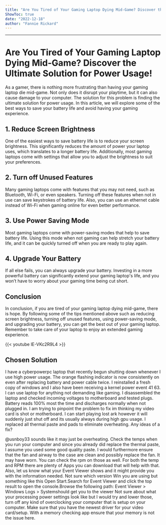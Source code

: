 ```yaml
---
title: "Are You Tired of Your Gaming Laptop Dying Mid-Game? Discover the Ultimate Solution for Power Usage!"
ShowToc: true 
date: "2022-12-18"
author: "Fannie Rickard"
---
```

*****
# Are You Tired of Your Gaming Laptop Dying Mid-Game? Discover the Ultimate Solution for Power Usage!

As a gamer, there is nothing more frustrating than having your gaming laptop die mid-game. Not only does it disrupt your playtime, but it can also cause damage to your computer. The solution for this problem is finding the ultimate solution for power usage. In this article, we will explore some of the best ways to save your battery life and avoid having your gaming experience.

## 1. Reduce Screen Brightness

One of the easiest ways to save battery life is to reduce your screen brightness. This significantly reduces the amount of power your laptop uses, which translates to a longer battery life. Additionally, most gaming laptops come with settings that allow you to adjust the brightness to suit your preferences.

## 2. Turn off Unused Features

Many gaming laptops come with features that you may not need, such as Bluetooth, Wi-Fi, or even speakers. Turning off these features when not in use can save keystrokes of battery life. Also, you can use an ethernet cable instead of Wi-Fi when gaming online for even better performance.

## 3. Use Power Saving Mode

Most gaming laptops come with power-saving modes that help to save battery life. Using this mode when not gaming can help stretch your battery life, and it can be quickly turned off when you are ready to play again.

## 4. Upgrade Your Battery

If all else fails, you can always upgrade your battery. Investing in a more powerful battery can significantly extend your gaming laptop's life, and you won’t have to worry about your gaming time being cut short.

## Conclusion

In conclusion, if you are tired of your gaming laptop dying mid-game, there is hope. By following some of the tips mentioned above such as reducing screen brightness, turning off unused features, using power-saving mode, and upgrading your battery, you can get the best out of your gaming laptop. Remember to take care of your laptop to enjoy an extended gaming experience.

{{< youtube lE-VKc2R9L4 >}} 



## Chosen Solution
 I have a cyberpowerpc laptop that recently begun shutting down whenever I use high power usage. The orange flashing indicator is now consistently on even after replacing battery and power cable twice. I reinstalled a fresh copy of windows and I also have been receiving a kernel power event 41 63. I can use laptop for anything not demanding like gaming. I disassembled the laptop and checked incoming voltages to motherboard and tested plugs. Battery reads 100% most the time and discharges normally when not plugged in. I am trying to pinpoint the problem to fix im thinking my video card is shot or motherboard. I can start playing lost ark however it will suddenly just shut off and its usually always during high gpu usage. I replaced all thermal paste and pads to eliminate overheating. Any ideas of a fix?

 @usnboy33 sounds like it may just be overheating. Check the temps when you run your computer and since you already did replace the thermal paste, I assume you used some good quality paste. I would furthermore ensure that the fan and airway to the case are clean and possibly replace the fan. It may have worn. You can check the rpm on those as well. For both the temp and RPM there are plenty of Apps you can download that will help with that. Also, let us know what your Event Viewer shows and it might provide you with the information needed. Not sure which version Win you are using but something like this
Open Start.Search for Event Viewer and click the top result to open the console.Browse the following path: Event Viewer > Windows Logs > Systemshould get you to the viewer
Not sure about what your processing power settings look like but I would try and lower those, turn off any kind of overclocking your computer that is setup on your computer. Make sure that you have the newest driver for your video card/setup. With a memory checking app ensure that your memory is not the issue here.




